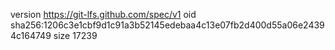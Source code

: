 version https://git-lfs.github.com/spec/v1
oid sha256:1206c3e1cbf9d1c91a3b52145edebaa4c13e07fb2d400d55a06e24394c164749
size 17239
